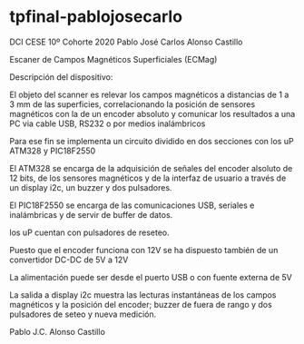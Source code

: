 # tpfinal-pablojosecarlo

DCI CESE 10º Cohorte 2020 Pablo José Carlos Alonso Castillo

Escaner de Campos Magnéticos Superficiales (ECMag)

Descripción del dispositivo:

El objeto del scanner  es relevar los campos magnéticos a distancias de 1 a 3 mm de las superficies, correlacionando la posición de sensores magnéticos con la de un encoder absoluto y comunicar los resultados a una PC via cable USB, RS232 o por medios inalámbricos 
 
Para ese fin se implementa un circuito dividido en dos secciones con los uP ATM328 y PIC18F2550

El ATM328 se encarga de la adquisición de señales del encoder alsoluto de 12 bits, de los sensores magnéticos y de la interfaz de usuario a través de un display i2c, un buzzer y dos pulsadores.

El PIC18F2550 se encarga de las comunicaciones USB, seriales e inalámbricas y de servir de buffer de datos.

los uP cuentan con pulsadores de reseteo.

Puesto que el encoder funciona con 12V se ha dispuesto también de un convertidor DC-DC de 5V a 12V

La alimentación puede ser desde el puerto USB o con fuente externa de 5V

La salida a display i2c muestra las lecturas instantáneas de los campos magnéticos y la posición del encoder; buzzer de fuera de rango y dos pulsadores de seteo y nueva medición.

Pablo J.C. Alonso Castillo

